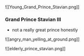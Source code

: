![[Young_Grand_Prince_Stavian.png]]

### Grand Prince Stavian III
- not a really great prince honestly

![[angry_man_yelling_at_ground.png]]


![[elderly_prince_stavian.png]]